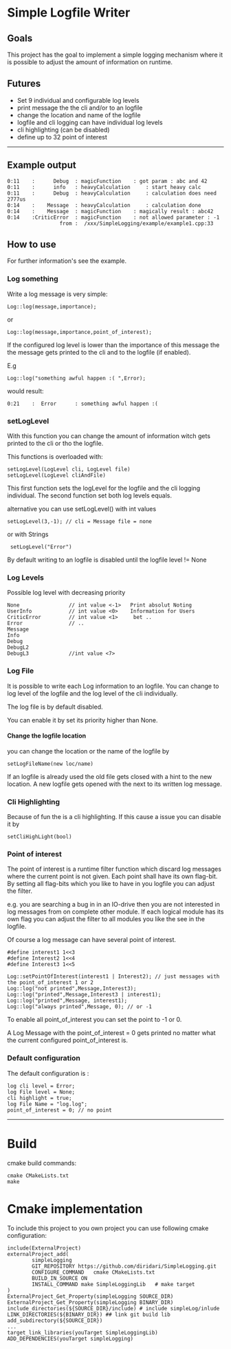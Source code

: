 # Simple Logfile Writer

## Goals
This project has the goal to implement a simple logging mechanism where it is possible to adjust the amount of 
information on runtime.

## Futures
* Set 9 individual and configurable log levels
* print message the the cli and/or to an logfile
* change the location and name of the logfile
* logfile and cli logging can have individual log levels 
* cli highlighting (can be disabled) 
* define up to 32 point of interest 


***

## Example output 

	0:11  	:      Debug  : magicFunction	 : got param : abc and 42
    0:11  	:      info   : heavyCalculation	 : start heavy calc
    0:11  	:      Debug  : heavyCalculation	 : calculation does need 2777us
    0:14  	:    Message  : heavyCalculation	 : calculation done
    0:14  	:    Message  : magicFunction	 : magically result : abc42
    0:14  	:CriticError  : magicFunction	 : not allowed parameter : -1
    				 from :	 /xxx/SimpleLogging/example/example1.cpp:33
        
## How to use
For further  information's see the example.
### Log something
Write a log message is very simple:

    Log::log(message,importance);
or

    Log::log(message,importance,point_of_interest);
        
If the configured log level is lower than the importance of this message the the message gets printed to the cli and to 
the logfile (if enabled).

E.g

    Log::log("something awful happen :( ",Error);
would result:

    0:21  	:  Error      : something awful happen :(

  
### setLogLevel
With this function you can change the amount of information witch gets printed to the cli or tho the logfile.

This functions is overloaded with:

    setLogLevel(LogLevel cli, LogLevel file) 
    setLogLevel(LogLevel cliAndFile)

This first function sets the logLevel for the logfile and the cli logging individual.
The second function set both log levels equals.

alternative you can use setLogLevel() with int values

    setLogLevel(3,-1); // cli = Message file = none

or with Strings

     setLogLevel("Error")

By default writing to an logfile is disabled until the logfile level != None



### Log Levels
Possible log level with decreasing priority

    None                // int value <-1>   Print absolut Noting
    UserInfo            // int value <0>    Information for Users
    CriticError         // int value <1>     bet .. 
    Error               // ..
    Message
    Info
    Debug 
    DebugL2 
    DebugL3             //int value <7>    
     
### Log File
It is possible to write each Log information to an logfile. 
You can change to log level of the logfile and the log level of the cli individually.

The log file is by default disabled. 

You can  enable it by set its priority higher than None.

#### Change the logfile location
you can change the location or the name of the logfile by 

    setLogFileName(new loc/name)
If an logfile is already used the old file gets closed with a hint to the new location.
A new logfile gets opened with the next to its written log message.
### Cli Highlighting 
Because of fun the is a cli highlighting. 
If this cause a issue you can disable it by 

    setCliHighLight(bool)

### Point of interest
The point of interest is a runtime filter function which discard log messages where the current point is not given.
Each point shall have its own flag-bit. By setting all flag-bits which you like to have in you logfile you can adjust the filter.

e.g.
    you are searching a bug in in an IO-drive then you are not interested in log messages from on complete other module.
    If each logical module has its own flag you can adjust the filter to all modules you like the see in the logfile.

Of course a log message can have several point of interest.

    #define interest1 1<<3
    #define Interest2 1<<4
    #define Interest3 1<<5

    Log::setPointOfInterest(interest1 | Interest2); // just messages with the point_of_interest 1 or 2
    Log::log("not printed",Message,Interest3);
    Log::log("printed",Message,Interest3 | interest1);
    Log::log("printed",Message, interest1);
    Log::log("always printed",Message, 0); // or -1

 To enable all point_of_interest you can set the point to -1 or 0.

 A Log Message with the point_of_interest = 0 gets printed no matter what the current configured point_of_interest is.
    
### Default configuration
The default configuration is : 

    log cli level = Error;
    log File level = None;
    cli highlight = true;
    log File Name = "log.log";
    point_of_interest = 0; // no point
    
 ***
 # Build
 cmake build commands:
 
 	cmake CMakeLists.txt
	make 
	
 # Cmake implementation 
 To include this project to you own project you can use following cmake configuration:
 
    include(ExternalProject)
    externalProject_add(
            simpleLogging
            GIT_REPOSITORY https://github.com/diridari/SimpleLogging.git
            CONFIGURE_COMMAND   cmake CMakeLists.txt
            BUILD_IN_SOURCE ON
            INSTALL_COMMAND make SimpleLoggingLib   # make target
    )
    ExternalProject_Get_Property(simpleLogging SOURCE_DIR)
    ExternalProject_Get_Property(simpleLogging BINARY_DIR)
    include_directories(${SOURCE_DIR}/include) # include simpleLog/inlude
    LINK_DIRECTORIES(${BINARY_DIR}) ## link git build lib
    add_subdirectory(${SOURCE_DIR})
	...
    target_link_libraries(youTarget SimpleLoggingLib)
    ADD_DEPENDENCIES(youTarget simpleLogging)
